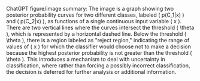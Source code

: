 ChatGPT figure/image summary: The image is a graph showing two posterior probability curves for two different classes, labeled \( p(C_1|x) \) and \( p(C_2|x) \), as functions of a single continuous input variable \( x \). There are two vertical lines where the curves intersect the threshold \( \theta \), which is represented by a horizontal dashed line. Below the threshold \( \theta \), there is a region labeled as "reject region," indicating the range of values of \( x \) for which the classifier would choose not to make a decision because the highest posterior probability is not greater than the threshold \( \theta \). This introduces a mechanism to deal with uncertainty in classification, where rather than forcing a possibly incorrect classification, the decision is deferred for further analysis or additional information.